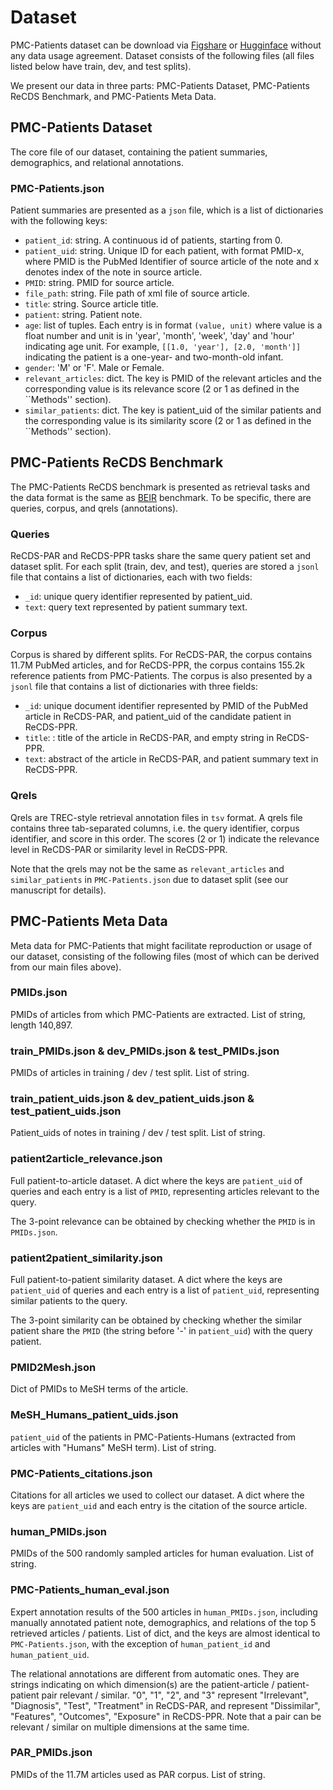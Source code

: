 # Dataset

PMC-Patients dataset can be download via [Figshare](https://figshare.com/collections/PMC-Patients/6723465) or [Hugginface](https://huggingface.co/zhengyun21) without any data usage agreement. Dataset consists of the following files (all files listed below have train, dev, and test splits).

We present our data in three parts: PMC-Patients Dataset, PMC-Patients ReCDS Benchmark, and PMC-Patients Meta Data.

## PMC-Patients Dataset

The core file of our dataset, containing the patient summaries, demographics, and relational annotations.

### PMC-Patients.json
Patient summaries are presented as a `json` file, which is a list of dictionaries with the following keys:
- `patient_id`: string. A continuous id of patients, starting from 0.
- `patient_uid`: string. Unique ID for each patient, with format PMID-x, where PMID is the PubMed Identifier of source article of the note and x denotes index of the note in source article.
- `PMID`: string. PMID for source article.
- `file_path`: string. File path of xml file of source article.
- `title`: string. Source article title.
- `patient`: string. Patient note.
- `age`: list of tuples. Each entry is in format `(value, unit)` where value is a float number and unit is in 'year', 'month', 'week', 'day' and 'hour' indicating age unit. For example, `[[1.0, 'year'], [2.0, 'month']]` indicating the patient is a one-year- and two-month-old infant.
- `gender`: 'M' or 'F'. Male or Female.
- `relevant_articles`: dict. The key is PMID of the relevant articles and the corresponding value is its relevance score (2 or 1 as defined in the ``Methods'' section).
- `similar_patients`: dict. The key is patient_uid of the similar patients and the corresponding value is its similarity score (2 or 1 as defined in the ``Methods'' section).


## PMC-Patients ReCDS Benchmark

The PMC-Patients ReCDS benchmark is presented as retrieval tasks and the data format is the same as [BEIR](https://github.com/beir-cellar/beir) benchmark. 
To be specific, there are queries, corpus, and qrels (annotations).

### Queries

ReCDS-PAR and ReCDS-PPR tasks share the same query patient set and dataset split.
For each split (train, dev, and test), queries are stored a `jsonl` file that contains a list of dictionaries, each with two fields: 
- `_id`: unique query identifier represented by patient_uid.
- `text`: query text represented by patient summary text.

### Corpus

Corpus is shared by different splits. For ReCDS-PAR, the corpus contains 11.7M PubMed articles, and for ReCDS-PPR, the corpus contains 155.2k reference patients from PMC-Patients. The corpus is also presented by a `jsonl` file that contains a list of dictionaries with three fields:
- `_id`:  unique document identifier represented by PMID of the PubMed article in ReCDS-PAR, and patient_uid of the candidate patient in ReCDS-PPR.
- `title`: : title of the article in ReCDS-PAR, and empty string in ReCDS-PPR.
- `text`: abstract of the article in ReCDS-PAR, and patient summary text in ReCDS-PPR.

### Qrels

Qrels are TREC-style retrieval annotation files in `tsv` format.
A qrels file contains three tab-separated columns, i.e. the query identifier, corpus identifier, and score in this order. The scores (2 or 1) indicate the relevance level in ReCDS-PAR or similarity level in ReCDS-PPR.

Note that the qrels may not be the same as `relevant_articles` and `similar_patients` in `PMC-Patients.json` due to dataset split (see our manuscript for details).


## PMC-Patients Meta Data

Meta data for PMC-Patients that might facilitate reproduction or usage of our dataset, consisting of the following files (most of which can be derived from our main files above).

### PMIDs.json

PMIDs of articles from which PMC-Patients are extracted.
List of string, length 140,897.

### train_PMIDs.json & dev_PMIDs.json & test_PMIDs.json

PMIDs of articles in training / dev / test split.
List of string.

### train_patient_uids.json & dev_patient_uids.json & test_patient_uids.json

Patient_uids of notes in training / dev / test split.
List of string.

### patient2article_relevance.json

Full patient-to-article dataset.
A dict where the keys are `patient_uid` of queries and each entry is a list of `PMID`, representing articles relevant to the query.

The 3-point relevance can be obtained by checking whether the `PMID` is in `PMIDs.json`.

### patient2patient_similarity.json

Full patient-to-patient similarity dataset.
A dict where the keys are `patient_uid` of queries and each entry is a list of `patient_uid`, representing similar patients to the query.

The 3-point similarity can be obtained by checking whether the similar patient share the `PMID` (the string before '-' in `patient_uid`) with the query patient.


### PMID2Mesh.json

Dict of PMIDs to MeSH terms of the article.

### MeSH_Humans_patient_uids.json

`patient_uid` of the patients in PMC-Patients-Humans (extracted from articles with "Humans" MeSH term).
List of string.

### PMC-Patients_citations.json

Citations for all articles we used to collect our dataset.
A dict where the keys are `patient_uid` and each entry is the citation of the source article.

### human_PMIDs.json

PMIDs of the 500 randomly sampled articles for human evaluation.
List of string.

### PMC-Patients_human_eval.json

Expert annotation results of the 500 articles in `human_PMIDs.json`, including manually annotated patient note, demographics, and relations of the top 5 retrieved articles / patients.
List of dict, and the keys are almost identical to `PMC-Patients.json`, with the exception of `human_patient_id` and `human_patient_uid`.

The relational annotations are different from automatic ones. They are strings indicating on which dimension(s) are the patient-article / patient-patient pair relevant / similar. 
"0", "1", "2", and "3" represent "Irrelevant", "Diagnosis", "Test", "Treatment" in ReCDS-PAR, and represent "Dissimilar", "Features", "Outcomes", "Exposure" in ReCDS-PPR.
Note that a pair can be relevant / similar on multiple dimensions at the same time.

### PAR_PMIDs.json

PMIDs of the 11.7M articles used as PAR corpus.
List of string.

